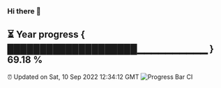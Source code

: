 ### Hi there 👋
⏳ Year progress { ████████████████████▁▁▁▁▁▁▁▁▁▁ } 69.18 %
---
⏰ Updated on Sat, 10 Sep 2022 12:34:12 GMT
![Progress Bar CI](https://github.com/liununu/liununu/workflows/Progress%20Bar%20CI/badge.svg)
